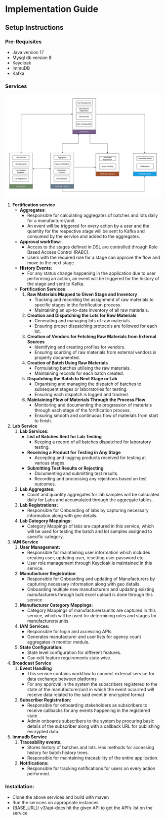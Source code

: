 # Implementation Guide

## **Setup Instructions** <a href="#toc15777192" id="toc15777192"></a>

### **Pre-Requisites**

* Java version  17
* Mysql db version 8
* Keycloak
* ImmuDB
* Kafka

### **Services**

![](../.gitbook/assets/8.png)



1. **Fortification service**
   * **Aggregates**:
     * Responsible for calculating aggregates of batches and lots daily for a manufacturer/unit.
     * An event will be triggered for every action by a user and the quantity for the respective stage will be sent to Kafka and consumed by the service and added to the aggregates.
   * **Approval workflow**:
     * Access to the stages defined in DSL are controlled through Role Based Access Control (RABC).
     * Users with the required role for a stage can approve the flow and move to the next stage.
   * **History Events:**
     * For any status change happening in the application due to user performing an action, an event will be triggered for the history of the stage and sent to Kafka.
   * **Fortification Services**:
     1. **Raw Materials Mapped to Given Stage and Inventory**
        * Tracking and recording the assignment of raw materials to specific stages in the fortification process.
        * Maintaining an up-to-date inventory of all raw materials.
     2. **Creation and Dispatching the Lots for Raw Materials**
        * Generating and managing lots of raw materials.
        * Ensuring proper dispatching protocols are followed for each lot.
     3. **Creation of Vendors for Fetching Raw Materials from External Sources**
        * Identifying and creating profiles for vendors.
        * Ensuring sourcing of raw materials from external vendors is properly documented.
     4. **Creation of Batch Using Raw Materials**
        * Formulating batches utilising the raw materials.
        * Maintaining records for each batch created.
     5. **Dispatching the Batch to Next Stage or Lab**
        * Organising and managing the dispatch of batches to subsequent stages or laboratories for testing.
        * Ensuring each dispatch is logged and tracked.
     6. **Maintaining Flow of Materials Through the Process Flow**
        * Monitoring and documenting the progression of materials through each stage of the fortification process.
        * Ensuring smooth and continuous flow of materials from start to finish.
2. **Lab Service**
   1. **Lab Services**:
      * **List of Batches Sent for Lab Testing**
        * Keeping a record of all batches dispatched for laboratory testing.
      * **Receiving a Product for Testing in Any Stage**
        * Accepting and logging products received for testing at various stages.
      * **Submitting Test Results or Rejecting**
        * Documenting and submitting test results.
        * Recording and processing any rejections based on test outcomes.
   2. **Lab Aggregates:**
      * Count and quantity aggregates for lab samples will be calculated daily for Labs and accumulated through the aggregate tables.
   3. **Lab Registrations:**
      * Responsible for Onboarding of labs by capturing necessary information along with geo details.
   4. **Lab Category Mappings:**
      * Category Mappings of labs are captured in this service, which will be used for testing the batch and lot samples assigned to specific category.
3. **IAM Service**
   1. **User Management:**
      * Responsible for maintaining user information which includes creating user, updating user, resetting user password etc.
      * User role management through Keycloak is maintained in this service.
   2. **Manufacturer Registration**:
      * Responsible for Onboarding and updating of Manufacturers by capturing necessary information along with geo details.
      * Onboarding multiple new manufacturers and updating existing manufacturers through bulk excel upload is done through this service
   3. **Manufacturer Category Mappings:**
      * Category Mappings of manufacturers/units are captured in this service, which will be used for determining roles and stages for manufacturers/units.
   4. **IAM Services:**
      * Responsible for login and accessing APIs.
      * Generates manufacturer and user lists for agency count aggregates in monitor module.
   5. **State Configuration:**
      * State level configuration for different features.
      * Can edit feature requirements state wise.
4. **Broadcast Service**
   1. **Event Handling**
      * This service contains workflow to connect external service for data exchange between platforms
      * For any approval in the system the subscribers registered to the state of the manufacturer/unit in which the event occurred will receive data related to the said event in encrypted format
   2. **Subscriber Registration:**
      * Responsible for onboarding stakeholders as subscribers to receive callbacks for any events happening in the registered state.
      * Admin onboards subscribers to the system by procuring basic details of the subscriber along with a callback URL for publishing encrypted data.
5. **Immudb Service**
   1. **Traceability events:**
      * Stores history of batches and lots. Has methods for accessing history for batch history trees.
      * Responsible for maintaining traceability of the entire application.
   2. **Notifications:**
      * Responsible for tracking notifications for users on every action performed.

### **Installation**:

* Clone the above services and build with maven
* Run the services on appropriate instances
* {BASE\_URL}/ v3/api-docs hit the given API to get the API’s list on the service
